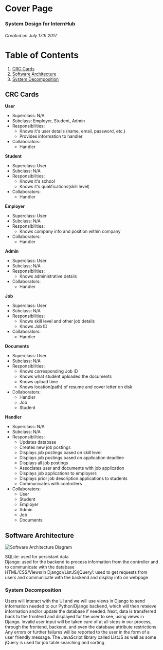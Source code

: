 # Cover Page
### System Design for InternHub
###### Created on July 17th 2017

# Table of Contents
1. [CRC Cards](#crc-cards)
2. [Software Architecture](#software-architecture)
3. [System Decomposition](#system-decomposition)

## CRC Cards
**User**  
- Superclass: N/A 
- Subclass: Employer, Student, Admin
- Responsibilities: 
  * Knows it's user details (name, email, password, etc.)
  * Provides information to handler
- Collaborators:   
  * Handler
  
**Student**
- Superclass: User
- Subclass: N/A
- Responsibilities: 
  * Knows it's school
  * Knows it's qualifications(skill level)
- Collaborators:     
  * Handler  
  
**Employer**
- Superclass: User
- Subclass: N/A
- Responsibilities: 
  * Knows company info and position within company
- Collaborators:   
  * Handler  
  
**Admin**
- Superclass: User
- Subclass: N/A
- Responsibilities: 
  * Knows administrative details
- Collaborators:   
  * Handler  
  
**Job**
- Superclass: User
- Subclass: N/A
- Responsibilities: 
  * Knows skill level and other job details
  * Knows Job ID
- Collaborators:   
  * Handler  
  
**Documents**
- Superclass: User
- Subclass: N/A
- Responsibilities: 
  * Knows corresponding Job ID
  * Knows what student uploaded the documents
  * Knows upload time
  * Knows location(path) of resume and cover letter on disk
- Collaborators:   
  * Handler
  * Job
  * Student
    
  
 **Handler**
- Superclass: N/A
- Subclass: N/A
- Responsibilities: 
  * Updates database
  * Creates new job postings
  * Displays job postings based on skill level
  * Displays job postings based on application deadline
  * Displays all job postings
  * Associates user and documents with job application
  * Displays job applications to employers
  * Displays prior job description applications to students
  * Communicates with controllers
- Collaborators:   
  * User
  * Student
  * Employer
  * Admin 
  * Job  
  * Documents
   
## Software Architecture 

![Software Architecture Diagram](https://github.com/UTSCCSCC01/Better-Jobs/blob/master/images/design/systemarchv3.png "Software Architecture Diagram")

SQLite: used for persistant data  
Django: used for the backend to process information from the controller and to communicate with the database  
HTML/CSS/Views(in Django)/ListJS/jQuery/: used to get requests from users and communicate with the backend and display info on webpage

### System Decomposition
Users will interact with the UI and we will use views in Django to send information needed to our Python/Django backend, which will then reteieve information and/or update the database if needed. Next, data is transferred back to the frontend and displayed for the user to see, using views in Django. Invalid user input will be taken care of at all steps in our process, through the frontend, backend, and even the database attribute restrictions. Any errors or further failures will be reported to the user in the form of a user friendly message. The JavaScript library called ListJS as well as some jQuery is used for job table searching and sorting. 
